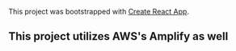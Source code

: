 This project was bootstrapped with [Create React App](https://github.com/facebook/create-react-app).

## This project utilizes AWS's Amplify as well

